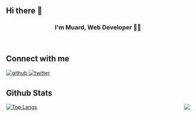 ## Hi there 👋

### <div align="center">I'm Muard, Web Developer 👨‍💻</div>  
<br/>   

                                                                                                                                         
## Connect with me  
  <a href="https://github.com/muradorucov" target="_blank">
  <img src=https://img.shields.io/badge/github-%2324292e.svg?&style=for-the-badge&logo=github&logoColor=white alt=github style="margin-bottom: 5px;" />
  </a>
  <a href="https://www.linkedin.com/in/muradorucov/" target="_blank">
  <img src=https://img.shields.io/badge/linkedin-%230077B5.svg?&style=for-the-badge&logo=linkedin&logoColor=white alt=twitter style="margin-bottom: 5px;" />
  </a>
  
<br/>  


## Github Stats  
   <div align="right"><img src="https://github-readme-stats.vercel.app/api?username=muradorucov&show_icons=true&count_private=true" align="right" /></div>
 

 [![Top Langs](https://github-readme-stats.vercel.app/api/top-langs/?username=muradorucov&layout=compact)](https://github.com/muradorucov/github-readme-stats)

<br/>  
